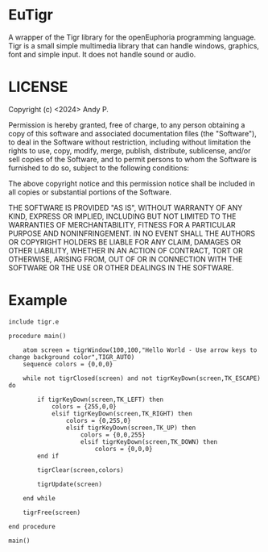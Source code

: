 # EuTigr

A wrapper of the Tigr library for the openEuphoria programming language. Tigr is a small simple multimedia library that can handle windows, graphics, font and simple input. It does not handle sound or audio. 

# LICENSE
Copyright (c) <2024> Andy P.

Permission is hereby granted, free of charge, to any person obtaining a copy of this software and associated documentation files (the "Software"), to deal in the Software without restriction, including without limitation the rights to use, copy, modify, merge, publish, distribute, sublicense, and/or sell copies of the Software, and to permit persons to whom the Software is furnished to do so, subject to the following conditions:

The above copyright notice and this permission notice shall be included in all copies or substantial portions of the Software.

THE SOFTWARE IS PROVIDED "AS IS", WITHOUT WARRANTY OF ANY KIND, EXPRESS OR IMPLIED, INCLUDING BUT NOT LIMITED TO THE WARRANTIES OF MERCHANTABILITY, FITNESS FOR A PARTICULAR PURPOSE AND NONINFRINGEMENT. IN NO EVENT SHALL THE AUTHORS OR COPYRIGHT HOLDERS BE LIABLE FOR ANY CLAIM, DAMAGES OR OTHER LIABILITY, WHETHER IN AN ACTION OF CONTRACT, TORT OR OTHERWISE, ARISING FROM, OUT OF OR IN CONNECTION WITH THE SOFTWARE OR THE USE OR OTHER DEALINGS IN THE SOFTWARE.

# Example

```euphoria
include tigr.e

procedure main()

	atom screen = tigrWindow(100,100,"Hello World - Use arrow keys to change background color",TIGR_AUTO)
	sequence colors = {0,0,0}
	
	while not tigrClosed(screen) and not tigrKeyDown(screen,TK_ESCAPE) do
	
		if tigrKeyDown(screen,TK_LEFT) then
			colors = {255,0,0}
			elsif tigrKeyDown(screen,TK_RIGHT) then
				colors = {0,255,0}
				elsif tigrKeyDown(screen,TK_UP) then
					colors = {0,0,255}
					elsif tigrKeyDown(screen,TK_DOWN) then
						colors = {0,0,0}
		end if
		
		tigrClear(screen,colors)
		
		tigrUpdate(screen)
		
	end while
	
	tigrFree(screen)
	
end procedure

main()
```
